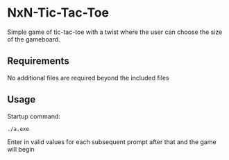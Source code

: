 # NxN-Tic-Tac-Toe
Simple game of tic-tac-toe with a twist where the user can choose the size of the gameboard.

## Requirements
No additional files are required beyond the included files

## Usage
Startup command:

```
./a.exe
```

Enter in valid values for each subsequent prompt after that and the game will begin
